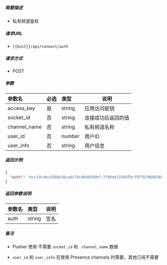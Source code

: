 
##### 简要描述

- 私有频道鉴权

##### 请求URL
- ` {{host}}/api/connect/auth `
  
##### 请求方式
- POST 

##### 参数

|参数名|必选|类型|说明|
|:----    |:---|:----- |-----   |
|access_key |是  |string |应用访问密钥   |
|socket_id     |否  |string | 连接成功后返回的值    |
|channel_name     |否  |string | 私有频道名称    |
|user_id     |否  |number | 用户ID    |
|user_info     |否  |string | 用户信息    |

##### 返回示例 

```json
{
  "auth": "ecc1dcdecd380a38cadc74cd9d0fb9bf:7f96de3156dfbcf97fb706603602bab663f766094cd3fc07a27580a1487f931a"
}
```

##### 返回参数说明 

|参数名|类型|说明|
|:-----  |:-----|-----                           |
|auth |string   |签名  |

##### 备注 

- Pusher 使用 不需要 ` socket_id ` 和 ` channel_name` 数据

- `user_id` 和 `user_info` 在使用 Presence channels 时需要，其他订阅不需要
